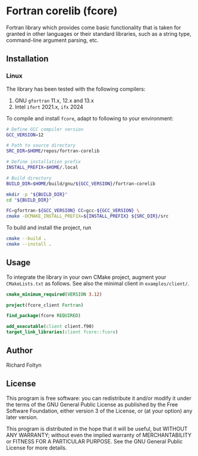 # Fortran corelib (fcore) #

Fortran library which provides come basic functionality that is taken for 
granted in other languages or their standard libraries, such as
a string type, command-line argument parsing, etc.

## Installation ##

### Linux ###

The library has been tested with the following compilers:

1.  GNU `gfortran` 11.x, 12.x and 13.x
2.  Intel `ifort` 2021.x, `ifx` 2024

To compile and install `fcore`, adapt to following to your environment:
```bash
# Define GCC compiler version
GCC_VERSION=12

# Path to source directory
SRC_DIR=$HOME/repos/fortran-corelib

# Define installation prefix
INSTALL_PREFIX=$HOME/.local

# Build directory
BUILD_DIR=$HOME/build/gnu/${GCC_VERSION}/fortran-corelib

mkdir -p "${BUILD_DIR}"
cd "${BUILD_DIR}"

FC=gfortran-${GCC_VERSION} CC=gcc-${GCC_VERSION} \
cmake -DCMAKE_INSTALL_PREFIX=${INSTALL_PREFIX} ${SRC_DIR}/src
```

To build and install the project, run
```bash
cmake --build .
cmake --install .
```

## Usage

To integrate the library in your own CMake project, augment your `CMakeLists.txt`
as follows. See also the minimal client in `examples/client/`.
```CMake
cmake_minimum_required(VERSION 3.12)

project(fcore_client Fortran)

find_package(fcore REQUIRED)

add_executable(client client.f90)
target_link_libraries(client fcore::fcore)

```

## Author

Richard Foltyn

## License

This program is free software: you can redistribute it and/or modify it under 
the terms of the GNU General Public License as published by the Free Software 
Foundation, either version 3 of the License, or (at your option) any later 
version.

This program is distributed in the hope that it will be useful, but WITHOUT ANY 
WARRANTY; without even the implied warranty of MERCHANTABILITY or FITNESS FOR A 
PARTICULAR PURPOSE. See the GNU General Public License for more details.
